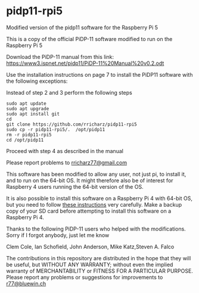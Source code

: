 # pidp11-rpi5
Modified version of the pidp11 software for the Raspberry Pi 5

This is a copy of the official PiDP-11 software modified
to run on the Raspberry Pi 5

Download the PiDP-11 manual from this link:
https://www3.ispnet.net/pidp11/PiDP-11%20Manual%20v0.2.odt

Use the installation instructions on page 7 to install the
PiDP11 software with the following exceptions:

Instead of step 2 and 3 perform the following steps


    sudo apt update
    sudo apt upgrade
    sudo apt install git
    cd
    git clone https://github.com/rricharz/pidp11-rpi5
    sudo cp -r pidp11-rpi5/.  /opt/pidp11
    rm -r pidp11-rpi5
    cd /opt/pidp11

Proceed with step 4 as described in the manual

Please report problems to rricharz77@gmail.com

This software has been modified to allow any user, not
just pi, to install it, and to run on the 64-bit OS. It might
therefore also be of interest for Raspberry 4 users running
the 64-bit version of the OS.

It is also possible to install this software on a Raspberry
Pi 4 with 64-bit OS, but you need to follow
[these instructions](rpi4.txt)
very carefully. Make a backup copy of your SD card before
attempting to install this software on a Raspberry Pi 4.

Thanks to the following PiDP-11 users who helped with the
modifications. Sorry if I forgot anybody, just let me know

Clem Cole, Ian Schofield, John Anderson, Mike Katz,Steven A. Falco

The contributions in this repository are distributed in the hope that they will be useful,
but WITHOUT ANY WARRANTY; without even the implied warranty of MERCHANTABILITY or FITNESS
FOR A PARTICULAR PURPOSE. 
Please report any problems or suggestions for improvements to r77@bluewin.ch



